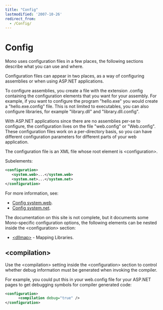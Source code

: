 ```yaml
---
title: "Config"
lastmodified: '2007-10-26'
redirect_from:
  - /Config/
---
```


Config
======

Mono uses configuration files in a few places, the following sections describe what you can use and where.

Configuration files can appear in two places, as a way of configuring assemblies or when using ASP.NET applications.

To configure assemblies, you create a file with the extension .config containing the configuration elements that you want for your assembly. For example, if you want to configure the program "hello.exe" you would create a "hello.exe.config" file. This is not limited to executables, you can also configure libraries, for example "library.dll" and "library.dll.config".

With ASP.NET applications since there are no assemblies per-se to configure, the configuration lives on the file "web.config" or "Web.config". These configuration files work on a per-directory basis, so you can have different configuration parameters for different parts of your web application.

The configuration file is an XML file whose root element is \<configuration\>.

Subelements:

``` xml
<configuration>
   <system.web>...</system.web>
   <system.net>...</system.net>
</configuration>
```

For more information, see:

-   [Config system.web](/Config_system.web "Config system.web").
-   [Config system.net](/Config_system.net "Config system.net").

The documentation on this site is not complete, but it documents some Mono-specific configuration options, the following elements can be nested inside the \<configuration\> section:

-   [\<dllmap\>](/Config_DllMap "Config DllMap") - Mapping Libraries.

\<compilation\>
---------------

Use the \<compilation\> setting inside the \<configuration\> section to control whether debug information must be generated when invoking the compiler.

For example, you could put this in your web.config file for your ASP.NET pages to get debugging symbols for compiler generated code:

``` xml
<configuration>
      <compilation debug="true" />
</configuration>
```

